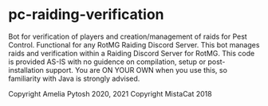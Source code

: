 # pc-raiding-verification
Bot for verification of players and creation/management of raids for Pest Control. Functional for any RotMG Raiding Discord Server. This bot manages raids and verification within a Raiding Discord Server for RotMG.  This code is provided AS-IS with no guidence on compilation, setup or post-installation support. You are ON YOUR OWN when you use this, so familiarity with Java is strongly advised.

Copyright Amelia Pytosh 2020, 2021
Copyright MistaCat 2018

